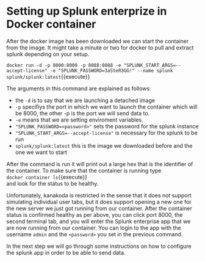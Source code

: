 # Setting up Splunk enterprize in Docker container

After the docker image has been downloaded we can start the container from the image. It might take a minute or two for docker to pull and extract splunk depending on your setup.

`docker run -d -p 8000:8000 -p 8088:8088 -e "SPLUNK_START_ARGS=--accept-license" -e "SPLUNK_PASSWORD=3aSteR3GG!" --name splunk splunk/splunk:latest`{{execute}}  

The arguments in this command are explained as follows:

* the `-d` is to say that we are launching a detached image
* `-p` specifiys the port in which we want to launch the container which will be 8000, the other -p is the port we will send data to.
* `-e` means that we are setting enviroment variables.
* `"SPLUNK_PASSWORD=<password>"` sets the password for the splunk instance
* `"SPLUNK_START_ARGS=--accept-license"` is necessary for the splunk to be run
* `splunk/splunk:latest` this is the image we downloaded before and the one we want to start

After the command is run it will print out a large hex that is the identifier of the container. 
To make sure that the container is running type  
`docker container ls`{{execute}}  
and look for the status to be healthy.


Unfortunately, kanakoda is restricted in the sense that it does not support simulating individual user tabs, but it does support opening a new one for the new server we just got running from our container.
After the container status is confirmed healthy as per above, you can click port 8000, the second terminal tab, and you will enter the Splunk enterprise app that we are now running from our container.
You can login to the app with the username `admin` and the `<password>` you set in the previous command. 
  
In the next step we will go through some instructions on how to configure the splunk app in order to be able to send data. 
